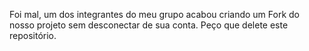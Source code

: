 Foi mal, um dos integrantes do meu grupo acabou criando um Fork do nosso projeto sem desconectar de sua conta. Peço que delete este repositório.
